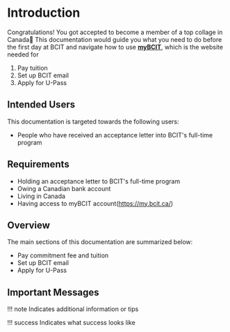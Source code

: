 # Introduction

Congratulations! You got accepted to become a member of a top collage in Canada🤞 This documentation would guide you what you need to do before the first day at BCIT and navigate how to use [**myBCIT**](https://my.bcit.ca/), which is the website needed for 

1. Pay tuition
2. Set up BCIT email
3. Apply for U-Pass



## Intended Users
This documentation is targeted towards the following users:

- People who have received an acceptance letter into BCIT's full-time program

## Requirements
- Holding an acceptance letter to BCIT's full-time program
- Owing a Canadian bank account
- Living in Canada
- Having access to myBCIT account(https://my.bcit.ca/)

## Overview
The main sections of this documentation are summarized below:

- Pay commitment fee and tuition
- Set up BCIT email
- Apply for U-Pass

## Important Messages
!!! note 
    Indicates additional information or tips

!!! success
    Indicates what success looks like

